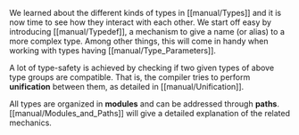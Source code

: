 We learned about the different kinds of types in [[manual/Types]] and it is now time to see how they interact with each other. We start off easy by introducing [[manual/Typedef]], a mechanism to give a name (or alias) to a more complex type. Among other things, this will come in handy when working with types having [[manual/Type_Parameters]].

A lot of type-safety is achieved by checking if two given types of above type groups are compatible. That is, the compiler tries to perform **unification** between them, as detailed in [[manual/Unification]].

All types are organized in **modules** and can be addressed through **paths**. [[manual/Modules_and_Paths]] will give a detailed explanation of the related mechanics.